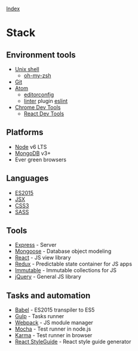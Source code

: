 [Index](./00-index.md)

# Stack

## Environment tools

- [Unix shell](https://en.wikipedia.org/wiki/Unix_shell)
  - [oh-my-zsh](https://github.com/robbyrussell/oh-my-zsh)
- [Git](https://git-scm.com)
- [Atom](http://atom.io)
  - [editorconfig](https://atom.io/packages/editorconfig)
  - [linter](https://atom.io/packages/linter) plugin [eslint](https://atom.io/packages/linter-eslint)
- [Chrome Dev Tools](https://developers.google.com/web/tools/chrome-devtools)
  - [React Dev Tools](https://chrome.google.com/webstore/detail/react-developer-tools/fmkadmapgofadopljbjfkapdkoienihi)

## Platforms

- [Node](http://nodejs.org) v6 LTS
- [MongoDB](http://mongodb.org) v3+
- Ever green browsers

## Languages

- [ES2015](https://en.wikipedia.org/wiki/ECMAScript)
- [JSX](https://jsx.github.io)
- [CSS3](https://developer.mozilla.org/en/docs/Web/CSS/CSS3)
- [SASS](http://sass-lang.com)

## Tools

- [Express](http://expressjs.com) - Server
- [Mongoose](http://mongoosejs.com) - Database object modeling
- [React](https://facebook.github.io/react/) - JS view library
- [Redux](http://redux.js.org) - Predictable state container for JS apps
- [Immutable](https://facebook.github.io/immutable-js/) - Immutable collections for JS
- [jQuery](http://jquery.com) - General JS library

## Tasks and automation

- [Babel](http://babeljs.io) - ES2015 transpiler to ES5
- [Gulp](http://gulpjs.com) - Tasks runner
- [Webpack](http://webpack.github.io/) - JS module manager
- [Mocha](http://mochajs.org) - Test runner in node.js
- [Karma](http://karma-runner.github.io) - Test runner in browser
- [React StyleGuide](https://github.com/sapegin/react-styleguidist) - React style guide generator

